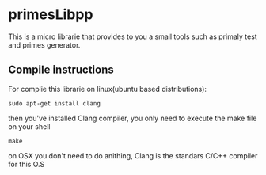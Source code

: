 # primesLibpp

This is a micro librarie that provides to you a small tools such as primaly test and primes generator.

## Compile instructions

For complie this librarie on linux(ubuntu based distributions):

``sudo apt-get install clang``

then you've installed Clang compiler, you only need to execute the make file on your shell

``make``

on OSX you don't need to do anithing, Clang is the standars C/C++ compiler for this O.S
